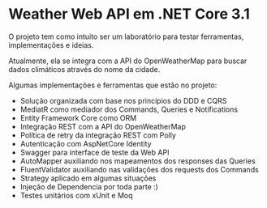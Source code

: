# Weather Web API em .NET Core 3.1

O projeto tem como intuito ser um laboratório para testar ferramentas, implementações e ideias.

Atualmente, ela se integra com a API do OpenWeatherMap para buscar dados climáticos através do nome da cidade.

Algumas implementações e ferramentas que estão no projeto:
- Solução organizada com base nos princípios do DDD e CQRS
- MediatR como mediador dos Commands, Queries e Notifications
- Entity Framework Core como ORM
- Integração REST com a API do OpenWeatherMap
- Política de retry da integração REST com Polly
- Autenticação com AspNetCore Identity
- Swagger para interface de teste da Web API
- AutoMapper auxiliando nos mapeamentos dos responses das Queries
- FluentValidator auxiliando nas validações dos requests dos Commands
- Strategy aplicado em algumas situações
- Injeção de Dependencia por toda parte :)
- Testes unitários com xUnit e Moq
